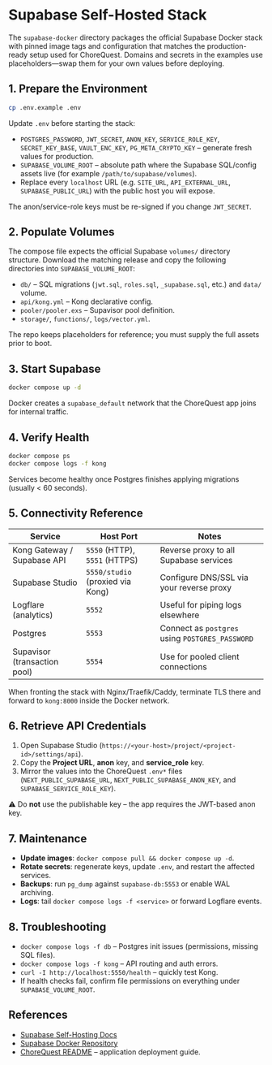 # Supabase Self-Hosted Stack

The `supabase-docker` directory packages the official Supabase Docker stack with pinned image tags and configuration that matches the production-ready setup used for ChoreQuest. Domains and secrets in the examples use placeholders—swap them for your own values before deploying.

## 1. Prepare the Environment

```bash
cp .env.example .env
```

Update `.env` before starting the stack:

- `POSTGRES_PASSWORD`, `JWT_SECRET`, `ANON_KEY`, `SERVICE_ROLE_KEY`, `SECRET_KEY_BASE`, `VAULT_ENC_KEY`, `PG_META_CRYPTO_KEY` – generate fresh values for production.
- `SUPABASE_VOLUME_ROOT` – absolute path where the Supabase SQL/config assets live (for example `/path/to/supabase/volumes`).
- Replace every `localhost` URL (e.g. `SITE_URL`, `API_EXTERNAL_URL`, `SUPABASE_PUBLIC_URL`) with the public host you will expose.

The anon/service-role keys must be re-signed if you change `JWT_SECRET`.

## 2. Populate Volumes

The compose file expects the official Supabase `volumes/` directory structure. Download the matching release and copy the following directories into `SUPABASE_VOLUME_ROOT`:

- `db/` – SQL migrations (`jwt.sql`, `roles.sql`, `_supabase.sql`, etc.) and `data/` volume.
- `api/kong.yml` – Kong declarative config.
- `pooler/pooler.exs` – Supavisor pool definition.
- `storage/`, `functions/`, `logs/vector.yml`.

The repo keeps placeholders for reference; you must supply the full assets prior to boot.

## 3. Start Supabase

```bash
docker compose up -d
```

Docker creates a `supabase_default` network that the ChoreQuest app joins for internal traffic.

## 4. Verify Health

```bash
docker compose ps
docker compose logs -f kong
```

Services become healthy once Postgres finishes applying migrations (usually < 60 seconds).

## 5. Connectivity Reference

| Service | Host Port | Notes |
| --- | --- | --- |
| Kong Gateway / Supabase API | `5550` (HTTP), `5551` (HTTPS) | Reverse proxy to all Supabase services |
| Supabase Studio | `5550/studio` (proxied via Kong) | Configure DNS/SSL via your reverse proxy |
| Logflare (analytics) | `5552` | Useful for piping logs elsewhere |
| Postgres | `5553` | Connect as `postgres` using `POSTGRES_PASSWORD` |
| Supavisor (transaction pool) | `5554` | Use for pooled client connections |

When fronting the stack with Nginx/Traefik/Caddy, terminate TLS there and forward to `kong:8000` inside the Docker network.

## 6. Retrieve API Credentials

1. Open Supabase Studio (`https://<your-host>/project/<project-id>/settings/api`).
2. Copy the **Project URL**, **anon** key, and **service_role** key.
3. Mirror the values into the ChoreQuest `.env*` files (`NEXT_PUBLIC_SUPABASE_URL`, `NEXT_PUBLIC_SUPABASE_ANON_KEY`, and `SUPABASE_SERVICE_ROLE_KEY`).

⚠️ Do **not** use the publishable key – the app requires the JWT-based anon key.

## 7. Maintenance

- **Update images**: `docker compose pull && docker compose up -d`.
- **Rotate secrets**: regenerate keys, update `.env`, and restart the affected services.
- **Backups**: run `pg_dump` against `supabase-db:5553` or enable WAL archiving.
- **Logs**: tail `docker compose logs -f <service>` or forward Logflare events.

## 8. Troubleshooting

- `docker compose logs -f db` – Postgres init issues (permissions, missing SQL files).
- `docker compose logs -f kong` – API routing and auth errors.
- `curl -I http://localhost:5550/health` – quickly test Kong.
- If health checks fail, confirm file permissions on everything under `SUPABASE_VOLUME_ROOT`.

## References

- [Supabase Self-Hosting Docs](https://supabase.com/docs/guides/self-hosting)
- [Supabase Docker Repository](https://github.com/supabase/supabase/tree/master/docker)
- [ChoreQuest README](../README.md) – application deployment guide.
